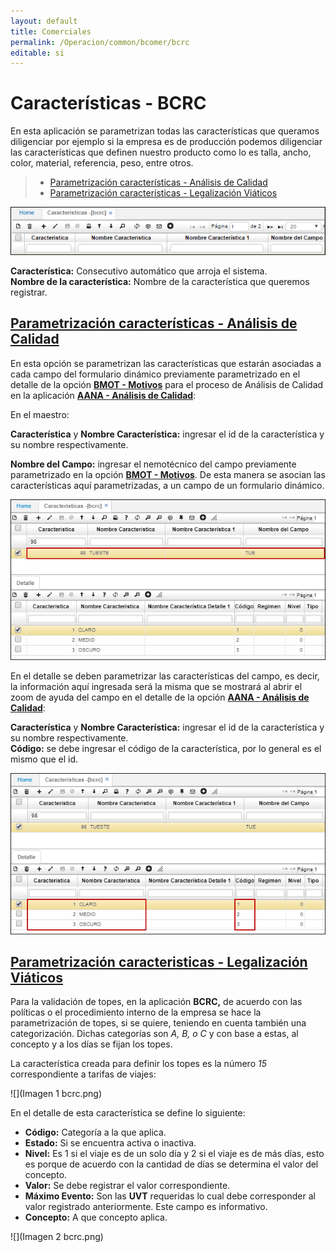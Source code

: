 ```yaml
---
layout: default
title: Comerciales
permalink: /Operacion/common/bcomer/bcrc
editable: si
---
```


# Características - BCRC

En esta aplicación se parametrizan todas las características que queramos diligenciar por ejemplo si la empresa es de producción podemos diligenciar las características que definen nuestro producto como lo es talla, ancho, color, material, referencia, peso, entre otros.

> + [Parametrización características - Análisis de Calidad](http://docs.oasiscom.com/Operacion/common/bcomer/bcrc#parametrización-características---análisis-de-calidad)
> + [Parametrización características - Legalización Viáticos ](http://docs.oasiscom.com/Operacion/common/bcomer/bcrc#paramentrización-características---legalización-viáticos)


![](bcrc1.png)

**Característica:** Consecutivo automático que arroja el sistema.  
**Nombre de la característica:** Nombre de la característica que queremos registrar.  


## [Parametrización características - Análisis de Calidad](http://docs.oasiscom.com/Operacion/common/bcomer/bcrc#parametrización-características---análisis-de-calidad)

En esta opción se parametrizan las características que estarán asociadas a cada campo del formulario dinámico previamente parametrizado en el detalle de la opción [**BMOT - Motivos**](http://docs.oasiscom.com/Operacion/common/bsistema/bmot#parametrización-formularios-dinámicos-opción-aana---análisis-de-calidad) para el proceso de Análisis de Calidad en la aplicación [**AANA - Análisis de Calidad**](http://docs.oasiscom.com/Operacion/utility/calidad/bregis/aana):  

En el maestro:  

**Característica** y **Nombre Característica:** ingresar el id de la característica y su nombre respectivamente.  

**Nombre del Campo:** ingresar el nemotécnico del campo previamente parametrizado en la opción [**BMOT - Motivos**](http://docs.oasiscom.com/Operacion/common/bsistema/bmot#parametrización-formularios-dinámicos-opción-aana---análisis-de-calidad). De esta manera se asocian las características aquí parametrizadas, a un campo de un formulario dinámico.  

![](bcrc2.png)

En el detalle se deben parametrizar las características del campo, es decir, la información aquí ingresada será la misma que se mostrará al abrir el zoom de ayuda del campo en el detalle de la opción [**AANA - Análisis de Calidad**](http://docs.oasiscom.com/Operacion/utility/calidad/bregis/aana):  

**Característica** y **Nombre Característica:** ingresar el id de la característica y su nombre respectivamente.  
**Código:** se debe ingresar el código de la característica, por lo general es el mismo que el id.  

![](bcrc3.png)


## [Parametrización caracteristicas - Legalización Viáticos ](http://docs.oasiscom.com/Operacion/common/bcomer/bcrc#paramentrización-caracteristicas---legalización-viáticos)

Para la validación de topes, en la aplicación **BCRC,** de acuerdo con las políticas o el procedimiento interno de la empresa se hace la parametrización de topes, si se quiere, teniendo en cuenta también una categorización. Dichas categorías son *A, B, o C* y con base a estas, al concepto y a los días se fijan los topes.

La característica creada para definir los topes es la número *15* correspondiente a tarifas de viajes: 

![](Imagen 1 bcrc.png)

En el detalle de esta característica se define lo siguiente:

- **Código:** Categoría a la que aplica.  
- **Estado:** Si se encuentra activa o inactiva.  
- **Nivel:** Es 1 si el viaje es de un solo día y 2 si el viaje es de más días, esto es porque de acuerdo con la cantidad de días se determina el valor del concepto.  
- **Valor:** Se debe registrar el valor correspondiente.  
- **Máximo Evento:** Son las **UVT** requeridas lo cual debe corresponder al valor registrado anteriormente. Este campo es informativo.  
- **Concepto:** A que concepto aplica.  

![](Imagen 2 bcrc.png)





